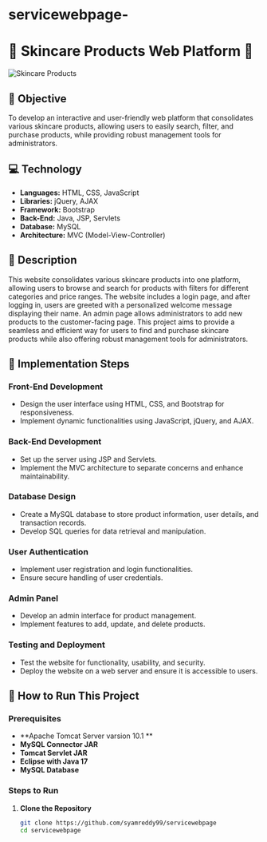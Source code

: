 # servicewebpage-
# 🌟 Skincare Products Web Platform 🌟

![Skincare Products](https://syamportfolio.vercel.app/img/Screenshot%20(29).png)

## 🎯 Objective

To develop an interactive and user-friendly web platform that consolidates various skincare products, allowing users to easily search, filter, and purchase products, while providing robust management tools for administrators.

## 💻 Technology

- **Languages:** HTML, CSS, JavaScript
- **Libraries:** jQuery, AJAX
- **Framework:** Bootstrap
- **Back-End:** Java, JSP, Servlets
- **Database:** MySQL
- **Architecture:** MVC (Model-View-Controller)

## 📝 Description

This website consolidates various skincare products into one platform, allowing users to browse and search for products with filters for different categories and price ranges. The website includes a login page, and after logging in, users are greeted with a personalized welcome message displaying their name. An admin page allows administrators to add new products to the customer-facing page. This project aims to provide a seamless and efficient way for users to find and purchase skincare products while also offering robust management tools for administrators.

## 🚀 Implementation Steps

### Front-End Development
- Design the user interface using HTML, CSS, and Bootstrap for responsiveness.
- Implement dynamic functionalities using JavaScript, jQuery, and AJAX.

### Back-End Development
- Set up the server using JSP and Servlets.
- Implement the MVC architecture to separate concerns and enhance maintainability.

### Database Design
- Create a MySQL database to store product information, user details, and transaction records.
- Develop SQL queries for data retrieval and manipulation.

### User Authentication
- Implement user registration and login functionalities.
- Ensure secure handling of user credentials.

### Admin Panel
- Develop an admin interface for product management.
- Implement features to add, update, and delete products.

### Testing and Deployment
- Test the website for functionality, usability, and security.
- Deploy the website on a web server and ensure it is accessible to users.

## 🔧 How to Run This Project

### Prerequisites
- **Apache Tomcat Server varsion 10.1 **
- **MySQL Connector JAR**
- **Tomcat Servlet JAR**
- **Eclipse with Java 17**
- **MySQL Database**

### Steps to Run
1. **Clone the Repository**
   ```bash
   git clone https://github.com/syamreddy99/servicewebpage
   cd servicewebpage
